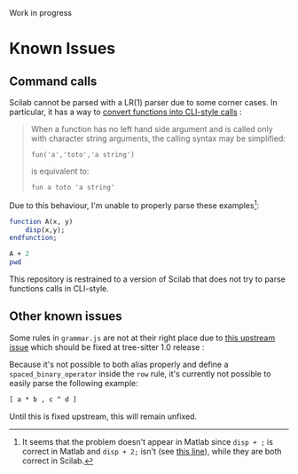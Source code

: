 Work in progress

# Known Issues

## Command calls

Scilab cannot be parsed with a LR(1) parser due to some corner cases. In particular, it has a way to [convert functions into CLI-style calls](https://help.scilab.org/docs/2024.0.0/en_US/functions.html) :

> When a function has no left hand side argument and is called only with character string arguments, the calling syntax may be simplified:
> ```
> fun('a','toto','a string')
> ```
> is equivalent to:
> ```
> fun a toto 'a string'
> ```

Due to this behaviour, I'm unable to properly parse these examples[^1]:
``` scilab
function A(x, y)
    disp(x,y);
endfunction;

A + 2
pwd
```

This repository is restrained to a version of Scilab that does not try to parse functions calls in CLI-style.

[^1]: It seems that the problem doesn't appear in Matlab since `disp + ;` is correct in Matlab and `disp + 2;` isn't (see [this line](https://github.com/acristoffers/tree-sitter-matlab/blob/2825fb578325ac308945318881445a89ea06e0f6/src/scanner.c#L371)), while they are both correct in Scilab.

## Other known issues

Some rules in `grammar.js` are not at their right place due to [this upstream issue](https://github.com/tree-sitter/tree-sitter/issues/2299) which should be fixed at tree-sitter 1.0 release :

Because it's not possible to both alias properly and define a `spaced_binary_operator` inside the `row` rule, it's currently not possible to easily parse the following example:

``` scilab
[ a * b , c ^ d ]
```

Until this is fixed upstream, this will remain unfixed.
